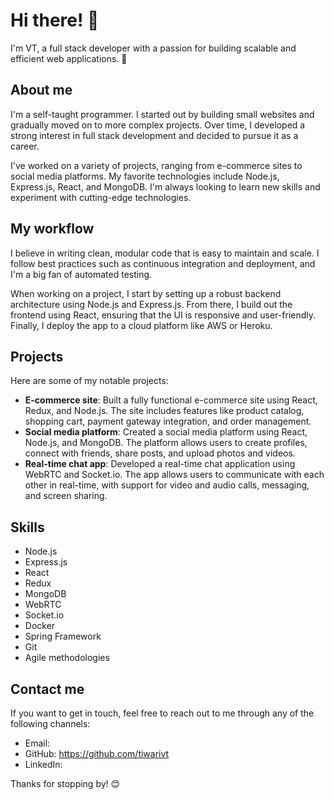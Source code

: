 # Hi there! 👋

I'm VT, a full stack developer with a passion for building scalable and efficient web applications. 🚀

## About me

I'm a self-taught programmer. I started out by building small websites and gradually moved on to more complex projects. Over time, I developed a strong interest in full stack development and decided to pursue it as a career.

I've worked on a variety of projects, ranging from e-commerce sites to social media platforms. My favorite technologies include Node.js, Express.js, React, and MongoDB. I'm always looking to learn new skills and experiment with cutting-edge technologies.

## My workflow

I believe in writing clean, modular code that is easy to maintain and scale. I follow best practices such as continuous integration and deployment, and I'm a big fan of automated testing.

When working on a project, I start by setting up a robust backend architecture using Node.js and Express.js. From there, I build out the frontend using React, ensuring that the UI is responsive and user-friendly. Finally, I deploy the app to a cloud platform like AWS or Heroku.

## Projects

Here are some of my notable projects:

* **E-commerce site**: Built a fully functional e-commerce site using React, Redux, and Node.js. The site includes features like product catalog, shopping cart, payment gateway integration, and order management.
* **Social media platform**: Created a social media platform using React, Node.js, and MongoDB. The platform allows users to create profiles, connect with friends, share posts, and upload photos and videos.
* **Real-time chat app**: Developed a real-time chat application using WebRTC and Socket.io. The app allows users to communicate with each other in real-time, with support for video and audio calls, messaging, and screen sharing.

## Skills

* Node.js
* Express.js
* React
* Redux
* MongoDB
* WebRTC
* Socket.io
* Docker
* Spring Framework
* Git
* Agile methodologies

## Contact me

If you want to get in touch, feel free to reach out to me through any of the following channels:

* Email:
* GitHub: https://github.com/tiwarivt
* LinkedIn:

Thanks for stopping by! 😊
